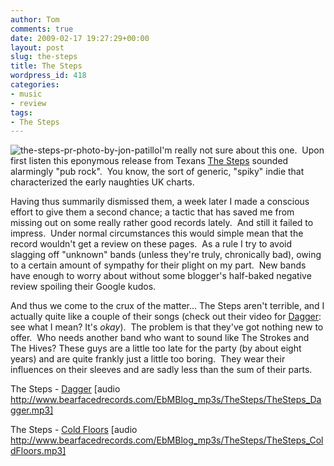 ```yaml
---
author: Tom
comments: true
date: 2009-02-17 19:27:29+00:00
layout: post
slug: the-steps
title: The Steps
wordpress_id: 418
categories:
- music
- review
tags:
- The Steps
---
```


![the-steps-pr-photo-by-jon-patillo](http://eatenbymonsters.files.wordpress.com/2009/02/the-steps-pr-photo-by-jon-patillo.jpeg?w=300)I'm really not sure about this one.  Upon first listen this eponymous release from Texans [The Steps](http://www.myspace.com/thesteps) sounded alarmingly "pub rock".  You know, the sort of generic, "spiky" indie that characterized the early naughties UK charts.

Having thus summarily dismissed them, a week later I made a conscious effort to give them a second chance; a tactic that has saved me from missing out on some really rather good records lately.  And still it failed to impress.  Under normal circumstances this would simple mean that the record wouldn't get a review on these pages.  As a rule I try to avoid slagging off "unknown" bands (unless they're truly, chronically bad), owing to a certain amount of sympathy for their plight on my part.  New bands have enough to worry about without some blogger's half-baked negative review spoiling their Google kudos.

And thus we come to the crux of the matter... The Steps aren't terrible, and I actually quite like a couple of their songs (check out their video for [Dagger](http://vimeo.com/3055781): see what I mean? It's _okay_).  The problem is that they've got nothing new to offer.  Who needs another band who want to sound like The Strokes and The Hives? These guys are a little too late for the party (by about eight years) and are quite frankly just a little too boring.  They wear their influences on their sleeves and are sadly less than the sum of their parts.

The Steps - [Dagger](http://www.bearfacedrecords.com/EbMBlog_mp3s/TheSteps/TheSteps_Dagger.mp3) [audio http://www.bearfacedrecords.com/EbMBlog_mp3s/TheSteps/TheSteps_Dagger.mp3]

The Steps - [Cold Floors](http://www.bearfacedrecords.com/EbMBlog_mp3s/TheSteps/TheSteps_ColdFloors.mp3) [audio http://www.bearfacedrecords.com/EbMBlog_mp3s/TheSteps/TheSteps_ColdFloors.mp3]

